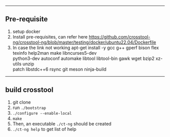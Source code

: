 -------------
Pre-requisite
-------------
1. setup docker
2. Install pre-requisites, can refer here https://github.com/crosstool-ng/crosstool-ng/blob/master/testing/docker/ubuntu22.04/Dockerfile
3. In case the link not working
apt-get install -y gcc g++ gperf bison flex texinfo help2man make libncurses5-dev \
    python3-dev autoconf automake libtool libtool-bin gawk wget bzip2 xz-utils unzip \
    patch libstdc++6 rsync git meson ninja-build

-------------
build crosstool
-------------
1. git clone
2. run `./bootstrap`
3. `./configure --enable-local`
4. `make`
5. Then, an executable `./ct-ng` should be created
6. `./ct-ng help` to get list of help

